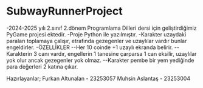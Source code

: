# SubwayRunnerProject
-2024-2025 yılı 2.sınıf 2.dönem Programlama Dilleri dersi için geliştirdiğimiz PyGame projesi ektedir.
-Proje Python ile yazılmıştır.
-Karakter uzaydaki paraları toplamaya çalışır, etrafında gezegenler ve uzaylılar vardır bunlar engeldirler.
-ÖZELLİKLER
--Her 10 coinde +1 uzaylı ekranda belirir.
--Karakterin 3 canı vardır, engellerin 1 tanesine çarparsa 1 can eksilir, uzaylılar yok olur ancak gezegenler yok olmaz.
--Karakter pembe bir yem yediğinde para değerleri 2 katına çıkar.

Hazırlayanlar;
Furkan Altunalan - 23253057
Muhsin Aslantaş - 23253004
